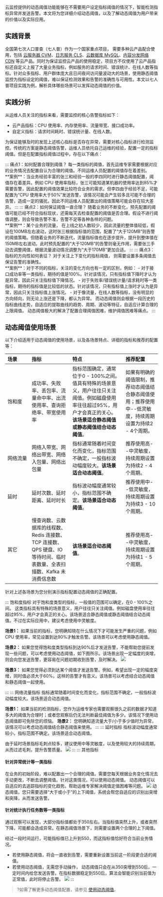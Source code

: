 云监控提供的动态阈值功能能够在不需要用户设定指标阈值的情况下，智能检测指标异常并发送告警。本文将为您详细介绍动态阈值，以及了解动态阈值为用户带来的价值以及实际应用。

## 实践背景

全国第七次人口普查（七人普）作为一个国家重点项目， 需要多种云产品配合使用，包括 [云服务器 CVM](https://cloud.tencent.com/document/product/213)、[日志服务 CLS](https://cloud.tencent.com/document/product/614)、[云数据库 MySQL](https://cloud.tencent.com/document/product/236)、[内容分发网络 CDN](https://cloud.tencent.com/document/product/228) 等云产品。同时为保证监控云产品的使用稳定，项目方不仅使用了云产品指标还自定义上报了大量业务指标，例如服务的请求时间、错误统计、在线人数等指标。针对众多指标、用户群体庞大且日间夜间访问量波动大的场景，使用静态阈值监控为指标设定的阈值，难以保证检测效果和告警的准确性与可用性。本文以七人普项目实践为例，解析具体哪些场景可以发挥动态阈值的价值。 


## 实践分析

从运维人员关注的指标来看，需要监控的核心告警指标如下：

- 云产品指标：CPU 使用率、内存使用率、流量带宽、接口成功率。
- 自定义指标：请求时间耗时、错误统计量、在线人数。

为保证能够及时的发现上述核心指标是否存在异常，需要对核心指标进行检测监控。传统的方案是静态阈值告警，运维人员依托自己运维的经验，配置一定的指标阈值。但是在配置指标阈值过程中，存在以下痛点：

<dx-accordion>
::: 痛点1：如何配置合理到阈值？
每一类指标的阈值，首先运维专家需要根据对应的业务情况去配置自认为合理的阈值。不同运维人员配置的阈值存在着差别。<br>
**案例**：当业务经验丰富的张三和经验一般的李四同时进行静态阈值配置，阈值存在着差异。例如 CPU 使用率指标，张三可能知道某机器的使用率达到85%才需要告警，因此配置的阈值效果比较符合业务的需求。但李四由于经验不足，可能配置为“CPU 使用率大于50%”发送告警，该情况可能会产生较多且可能不合理的告警，造成一定的骚扰。因此不同运维人员配置出的阈值策略可能会存在较大差异。
:::
::: 痛点2：如何保证阈值一直合理？
随着业务的不断变化，预先配置的阈值可能已经不符合指标现状，还需每天去检查配置的阈值是否合理。假设不进行阈值调整，则会导致告警不准，告警不足等各种各样的问题。<br>
**案例**：某个业务的流量， 在上线之初人数较少，因此流量的整体值较低，假设在100MB左右波动，这时张三根据指标值的范围，配置了“大于120MB”则告警的阈值策略。但随着业务的不断迭代，流量指标值也在逐步提升，提升到整体值在150MB左右波动。此时预先配置的“大于120MB”的告警则毫无作用，需要张三手动去调整阈值，根据流量波动情况调整为“大于170MB”更加合适。 
:::
::: 痛点3：指标的方向性如何表征？
对于关注上下变化的指标阈值， 则需要设置多条阈值去保证告警的准确性。<br> 
**案例**：对于不同的指标，关注的变化方向也有一定的区别，例如：
- 对于接口成功率等一类指标，期待的值是100%。针对该情况，只有指标值下降时才认为是异常，因此只关注指标值下降情况。
- 对于失败率/错误统计量/请求耗时等一类指标，期待的指标值是比较低的状态。针对该情况，只有指标值上涨时才认为是异常，因此只关注指标值上涨情况。
- 对于像流量，在线人数等指标，没有明显的方向倾向，则无论上涨还是下降，都认为异常。 
  而动态阈值则会根据一段历史的指标曲线走势，自适应的提取曲线的趋势、周期、波动等特征，自适应计算合理的上限阈值。 动态阈值极大的解决了配置合理阈值困难，维护阈值困难等痛点。
  :::
  </dx-accordion>



## 动态阈值使用场景

以下介绍适用于动态阈值的使用场景，以及各场景特点、详细的指标和推荐的配置等：



| 场景                  | 指标                                                         | 特点                                                         | 推荐配置                                                     |
| :-------------------- | :----------------------------------------------------------- | :----------------------------------------------------------- | :----------------------------------------------------------- |
| <nobr>饱和度</nobr>   | 成功率、失败率、丢包率、流量命中率、出流使用率、查询拒绝率、带宽使用率 | 指标范围确定，通常位于0 - 100%之间。值具有特殊的场景意义，用户往往只关注阈值。例如磁盘使用率往往超过95%，用户才会真正的关心。**该场景适合静态阈值或静态阈值结合动态阈值**。 | 如果有明确的阈值限制，推荐动态阈值结合静态阈值使用；推荐使用中--低灵敏度，持续周期设置为持续2 - 4个周期。 |
| <nobr>网络流量</nobr> | 网络入带宽、网络出带宽、网络入包量、网络出包量               | 指标通常随着时间变化而变化，指标范围不确定，一般指标波动幅度较大。**该场景适合动态阈值**。 | 推荐使用高--中灵敏度，持续周期设置为持续2 - 4个周期。        |
| 延时                  | 延时次数、延时距离、延时时长                                 | 指标波动幅度通常较小，指标范围不确定。**该场景适合动态阈值**。 | 推荐使用中--低灵敏度，持续周期设置为持续3 - 10个周期。       |
| 其它                  | 慢查询数、云数据库的线程数、Redis 连接数、TCP 连接数、QPS 硬盘、IO 等待时间、临时表数量、全表扫描数、Kafka 未消费信息数 | **该场景适合动态阈值**。                                     | 推荐使用高--中灵敏度，持续周期设置为持续1 - 5个周期。        |


针对上述各场景为您分别演示指标配置动态阈值的正确配置。 

<dx-tabs>
::: 饱和度指标
对于饱和度类型的指标，一般值的范围可以确定，在0 - 100%之间。 这类指标具有特殊的场景意义，用户往往只关注阈值。例如磁盘使用率往往超过95%，用户才会真正的关心。该场景适合静态阈值或静态阈值结合动态阈值。不过在实际应用中，建议考虑使用中灵敏度。

**场景1：** 如果当前的指标，您明确知晓在什么情况下才可能发生严重的问题，例如 CPU 使用率，常见设置到达90%才触发告警。该场景可以考虑使用静态阈值。

**场景2：** 如果您觉得饱和度类型指标到达90%后才发送告警，不能帮助您提前发现一些问题，可以考虑使用动态阈值，如下图所示。该场景出现一定幅度的突增，则会向您发送告警，更容易在问题初期收到告警，及时解决。
![](https://main.qcloudimg.com/raw/7c6d6f10a89081d34f11e43daae61b5c.jpg)

**场景3：** 如果您觉得必须到达某个阈值才发送告警。例如，希望出现一定的幅度突增，同时值必须大于60%，这样的告警才有意义。该场景可以考虑结合动态阈值和静态阈值一起使用。 

:::
::: 网络流量指标
指标通常随着时间变化而变化，指标范围不确定，一般指标波动幅度较大。该场景适合动态阈值。

**场景1：** 如果当前的检测指标，您作为运维专家也需要观察很久之前的数据才知道多大的阈值为合理时；或者您观察后仍无法判断最佳阈值为多少。该情况下使用动态阈值即可免除您的烦恼。 
**场景2：** 您明确知道流量大于/小于多少值时为异常，该情况可以考虑动态阈值结合静态阈值来使用。
:::
::: 延时指标
指标波动幅度通常较小，指标范围不确定。该场景适合动态阈值。

由于延时场景指标毛刺点较多，建议使用中等灵敏度，以及使用较大的持续周期，从而过滤毛刺，提升告警质量。
![](https://main.qcloudimg.com/raw/acd6208a0d56304d3cec1956d01ddb33.jpg)
:::
::: 其他指标
#### 针对异常统计等一类指标
在业务的初始阶段，难以配置出一个合理的阈值。需要您每天根据业务变化情况去手动更改，不断去调整阈值。针对这类情况，可以使用动态阈值。
动态阈值可以自适应的去追踪指标的变化趋势。帮助运维专家解决阈值定值困难等问题。
![](https://main.qcloudimg.com/raw/b6fcd79524f6c1d01fab5d511449570b.png)
动态阈值，您只需要选择“大于或小于”的上下阈值，系统会帮您自适应的识别出突增和突降，从而发送告警。

#### 针对统计执行任务数等一类指标
通过观察可以发现，大部分指标值都处于350左右。当指标值突然上升，或者突然下降，可能都会造成异常。在静态阈值场景下，则需要设置两个合理的上下阈值。

 经过一段时间运行，可能指标值已上升到550，而这指标值恰好符合当前业务情况。
 - 若使用静态阈值，将会一直收到告警，需要重新设置当前这一阶段更合适的阈值。
 - 若使用动态阈值，无需您手动操作， 动态阈值只会在从350突增到550后，一定时间内给您发送告警。在指标数据稳定到550后，算法会智能识别当前值为正常值，此时将停止告警。 
![](https://main.qcloudimg.com/raw/c8bddfb61dfc1d23207f425f7cfc604d.png)
 :::
> </dx-tabs>

>?如需了解更多动态阈值配置，请参见 [使用动态阈值](https://cloud.tencent.com/document/product/248/50694)。
